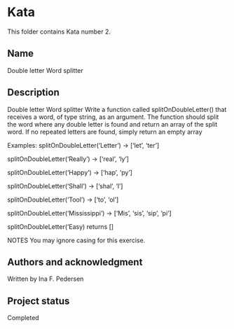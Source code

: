 # Kata 
This folder contains Kata number 2.
## Name
Double letter Word splitter

## Description
Double letter Word splitter
Write a function called splitOnDoubleLetter() that receives a word, of type string, as an argument. The function should split the word where any double letter is found and return an array of the split word. If no repeated letters are found, simply return an empty array


Examples:
splitOnDoubleLetter(‘Letter’) -> [‘let’, ‘ter’]

splitOnDoubleLetter(‘Really’) -> [‘real’, ‘ly’]

splitOnDoubleLetter(‘Happy’) -> [‘hap’, ‘py’]

splitOnDoubleLetter(‘Shall’) -> [‘shal’, ‘l’]

splitOnDoubleLetter(‘Tool’) -> [‘to’, ‘ol’]

splitOnDoubleLetter(‘Mississippi’) -> [‘Mis’, ‘sis’, ‘sip’, ‘pi’]

splitOnDoubleLetter(‘Easy) returns []


NOTES
You may ignore casing for this exercise.

## Authors and acknowledgment
Written by Ina F. Pedersen

## Project status
Completed